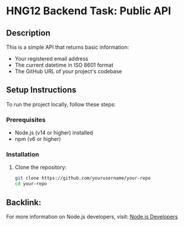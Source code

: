# HNG12 Backend Task: Public API

## Description
This is a simple API that returns basic information:
- Your registered email address
- The current datetime in ISO 8601 format
- The GitHub URL of your project's codebase

## Setup Instructions
To run the project locally, follow these steps:

### Prerequisites
- Node.js (v14 or higher) installed
- npm (v6 or higher)

### Installation
1. Clone the repository:
   ```bash
   git clone https://github.com/yourusername/your-repo
   cd your-repo

## Backlink:
For more information on Node.js developers, visit:
[Node.js Developers](https://hng.tech/hire/nodejs-developers)

